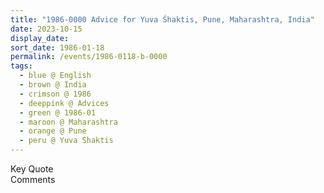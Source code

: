 ```yaml
---
title: "1986-0000 Advice for Yuva Śhaktis, Pune, Maharashtra, India"
date: 2023-10-15
display_date: 
sort_date: 1986-01-18
permalink: /events/1986-0118-b-0000
tags:
  - blue @ English
  - brown @ India
  - crimson @ 1986
  - deeppink @ Advices
  - green @ 1986-01
  - maroon @ Maharashtra
  - orange @ Pune
  - peru @ Yuva Shaktis
---
```


<wave-list>
  <list-title color="green" width="75">Key Quote</list-title>
  <list-item color="BlanchedAlmond"  width="200"></list-item>
  <list-item color="Lavender"></list-item>
  <list-item color="BlanchedAlmond"></list-item>
</wave-list>

<br>

<wave-list>
  <list-title color="green" width="75">Comments</list-title>
  <list-item color="BlanchedAlmond"  width="200"></list-item>
  <list-item color="Lavender"></list-item>
  <list-item color="BlanchedAlmond"></list-item>
</wave-list>